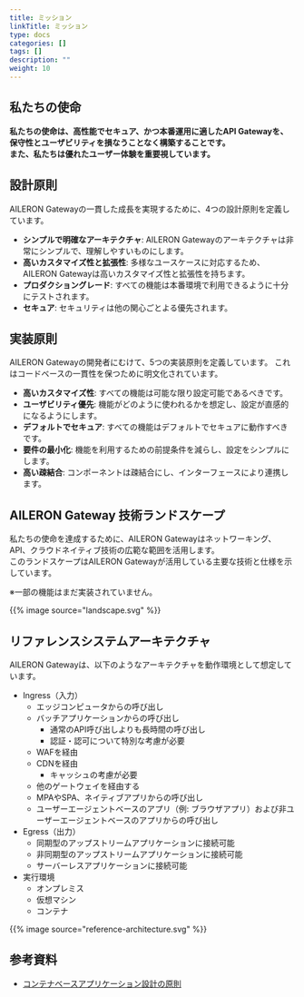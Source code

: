 ```yaml
---
title: ミッション
linkTitle: ミッション
type: docs
categories: []
tags: []
description: ""
weight: 10
---
```


## 私たちの使命

**私たちの使命は、高性能でセキュア、かつ本番運用に適したAPI Gatewayを、保守性とユーザビリティを損なうことなく構築することです。**  
**また、私たちは優れたユーザー体験を重要視しています。**

## 設計原則

AILERON Gatewayの一貫した成長を実現するために、4つの設計原則を定義しています。

- **シンプルで明確なアーキテクチャ**: AILERON Gatewayのアーキテクチャは非常にシンプルで、理解しやすいものにします。
- **高いカスタマイズ性と拡張性**: 多様なユースケースに対応するため、AILERON Gatewayは高いカスタマイズ性と拡張性を持ちます。
- **プロダクショングレード**: すべての機能は本番環境で利用できるように十分にテストされます。
- **セキュア**: セキュリティは他の関心ごとよる優先されます。

## 実装原則

AILERON Gatewayの開発者にむけて、5つの実装原則を定義しています。
これはコードベースの一貫性を保つために明文化されています。

- **高いカスタマイズ性**: すべての機能は可能な限り設定可能であるべきです。
- **ユーザビリティ優先**: 機能がどのように使われるかを想定し、設定が直感的になるようにします。
- **デフォルトでセキュア**: すべての機能はデフォルトでセキュアに動作すべきです。
- **要件の最小化**: 機能を利用するための前提条件を減らし、設定をシンプルにします。
- **高い疎結合**: コンポーネントは疎結合にし、インターフェースにより連携します。

## AILERON Gateway 技術ランドスケープ

私たちの使命を達成するために、AILERON Gatewayはネットワーキング、API、クラウドネイティブ技術の広範な範囲を活用します。  
このランドスケープはAILERON Gatewayが活用している主要な技術と仕様を示しています。

※一部の機能はまだ実装されていません。

{{% image source="landscape.svg" %}}

## リファレンスシステムアーキテクチャ

AILERON Gatewayは、以下のようなアーキテクチャを動作環境として想定しています。

- Ingress（入力）
  - エッジコンピュータからの呼び出し
  - バッチアプリケーションからの呼び出し
    - 通常のAPI呼び出しよりも長時間の呼び出し
    - 認証・認可について特別な考慮が必要
  - WAFを経由
  - CDNを経由
    - キャッシュの考慮が必要
  - 他のゲートウェイを経由する
  - MPAやSPA、ネイティブアプリからの呼び出し
  - ユーザーエージェントベースのアプリ（例: ブラウザアプリ）および非ユーザーエージェントベースのアプリからの呼び出し
- Egress（出力）
  - 同期型のアップストリームアプリケーションに接続可能
  - 非同期型のアップストリームアプリケーションに接続可能
  - サーバーレスアプリケーションに接続可能
- 実行環境
  - オンプレミス
  - 仮想マシン
  - コンテナ

{{% image source="reference-architecture.svg" %}}

## 参考資料

- [コンテナベースアプリケーション設計の原則](https://kubernetes.io/blog/2018/03/principles-of-container-app-design/)
